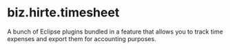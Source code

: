 # biz.hirte.timesheet
A bunch of Eclipse plugins bundled in a feature that allows you to track time expenses and export them for accounting purposes.
